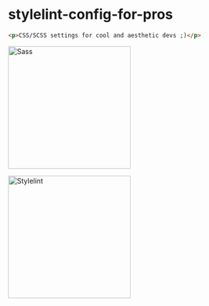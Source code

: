 # stylelint-config-for-pros

```html
<p>CSS/SCSS settings for cool and aesthetic devs ;)</p>
```

<img
  alt="Sass"
  src="https://blog.alexdevero.com/wp-content/uploads/2015/03/sass-logo.jpg"
  width="250px"
/>

<img
  alt="Stylelint"
  src="https://repository-images.githubusercontent.com/49444538/a37a2780-61d9-11e9-9871-74a96fcfd466"
  width="250px"
/>
